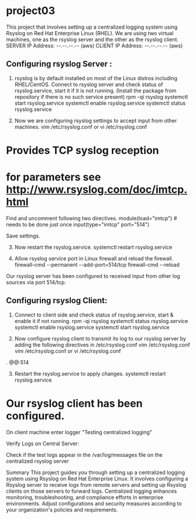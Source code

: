 # project03
This project that involves setting up a centralized logging system using Rsyslog on Red Hat Enterprise Linux (RHEL).
We are using two virtual machines, one as the rsyslog server and the other as the rsyslog client.
SERVER IP Address: --.--.--.-- (aws)
CLIENT IP Address: --.--.--.--  (aws)

Configuring rsyslog Server :
---------------------------------------------------
1. rsyslog is by default installed on most of the Linux distros including RHEL/CentOS.
Connect to rsyslog server and check status of rsyslog.service, start it if it is not running. (Install the package from repository if there is no such service present)
rpm -qi rsyslog
systemctl start rsyslog.service
systemctl enable rsyslog.service
systemctl status rsyslog.service

2. Now we are configuring rsyslog settings to accept input from other machines.
vim /etc/rsyslog.conf
or
vi /etc/rsyslog.conf

# Provides TCP syslog reception
# for parameters see http://www.rsyslog.com/doc/imtcp.html
Find and uncomment following two directives.
module(load="imtcp") # needs to be done just once
input(type="imtcp" port="514")

Save settings.

3. Now restart the rsyslog.service.
systemctl restart rsyslog.service

4. Allow rsyslog service port in Linux firewall and reload the firewall.
firewall-cmd --permanent --add-port=514/tcp
firewall-cmd --reload

Our rsyslog server has been configured to received input from other log sources via port 514/tcp.

Configuring rsyslog Client:
---------------------------------------------------
1. Connect to client side and check status of rsyslog.service, start & enable it if not running.
rpm -qi rsyslog
systemctl status rsyslog.service
systemctl enable rsyslog.service
systemctl start rsyslog.service

2. Now configure rsyslog client to transmit its log to our rsyslog server by adding the following directives in /etc/rsyslog.conf
vim /etc/rsyslog.conf vim /etc/rsyslog.conf
or
vi /etc/rsyslog.conf

*.* @@<Serverside IP Add>:514

3. Restart the rsyslog.service to apply changes.
systemctl restart rsyslog.service

Our rsyslog client has been configured.
=========================================

On client machine enter
logger "Testing centralized logging"

Verify Logs on Central Server:

Check if the test logs appear in the /var/log/messages file on the centralized rsyslog server

Summary
This project guides you through setting up a centralized logging system using Rsyslog on Red Hat Enterprise Linux. It involves configuring a Rsyslog server to receive logs from remote servers and setting up Rsyslog clients on those servers to forward logs. Centralized logging enhances monitoring, troubleshooting, and compliance efforts in enterprise environments. Adjust configurations and security measures according to your organization's policies and requirements.

